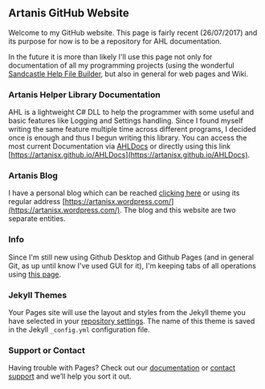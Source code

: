 ## Artanis GitHub Website

Welcome to my GitHub website. This page is fairly recent (26/07/2017) and its purpose for now is to be a repository for AHL documentation.

In the future it is more than likely I'll use this page not only for documentation of all my programming projects (using the wonderful [Sandcastle Help File Builder](https://github.com/EWSoftware/SHFB), but also in general for web pages and Wiki.


### Artanis Helper Library Documentation

AHL is a lightweight C# DLL to help the programmer with some useful and basic features like Logging and Settings handling. Since I found myself writing the same feature multiple time across different programs, I decided once is enough and thus I begun writing this library. You can access the most current Documentation via [AHLDocs](https://artanisx.github.io/AHLDocs) or directly using this link [https://artanisx.github.io/AHLDocs](https://artanisx.github.io/AHLDocs).

### Artanis Blog

I have a personal blog which can be reached [clicking here](https://artanisx.wordpress.com/) or using its regular address [https://artanisx.wordpress.com/](https://artanisx.wordpress.com/). The blog and this website are two separate entities.

### Info

Since I'm still new using Github Desktop and Github Pages (and in general Git, as up until know I've used GUI for it), I'm keeping tabs of all operations using [this page](link).

### Jekyll Themes

Your Pages site will use the layout and styles from the Jekyll theme you have selected in your [repository settings](https://github.com/Artanisx/artanisx.github.io/settings). The name of this theme is saved in the Jekyll `_config.yml` configuration file.

### Support or Contact

Having trouble with Pages? Check out our [documentation](https://help.github.com/categories/github-pages-basics/) or [contact support](https://github.com/contact) and we’ll help you sort it out.
